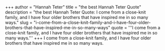 +++
author = "Hannah Teter"
title = "the best Hannah Teter Quote"
description = "the best Hannah Teter Quote: I come from a close-knit family, and I have four older brothers that have inspired me in so many ways."
slug = "i-come-from-a-close-knit-family-and-i-have-four-older-brothers-that-have-inspired-me-in-so-many-ways"
quote = '''I come from a close-knit family, and I have four older brothers that have inspired me in so many ways.'''
+++
I come from a close-knit family, and I have four older brothers that have inspired me in so many ways.
